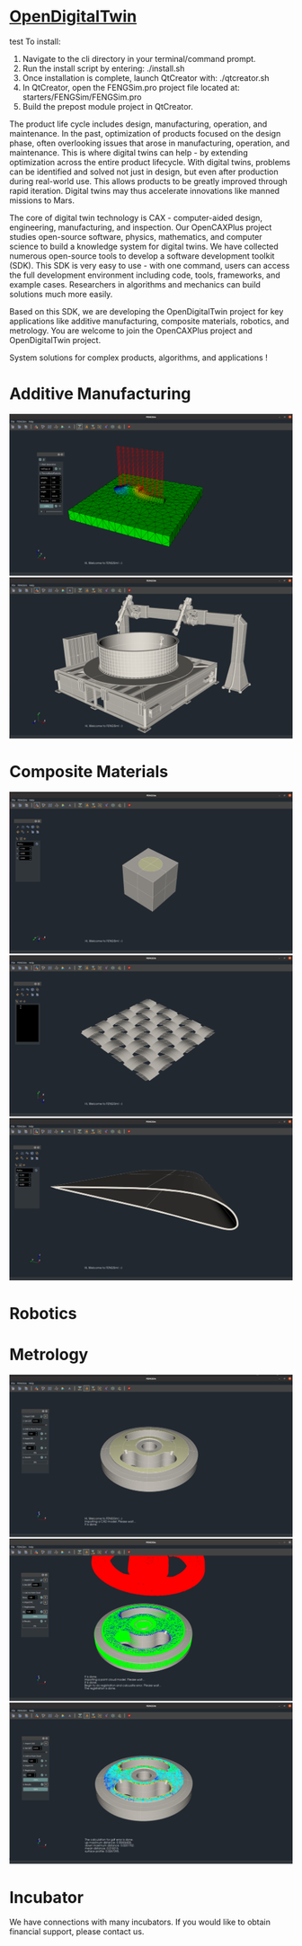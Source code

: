 # [OpenDigitalTwin](https://ocp-docs.readthedocs.io)
test
To install:
1. Navigate to the cli directory in your terminal/command prompt.
2. Run the install script by entering:
    ./install.sh
3. Once installation is complete, launch QtCreator with:
    ./qtcreator.sh 
4. In QtCreator, open the FENGSim.pro project file located at:
    starters/FENGSim/FENGSim.pro
5. Build the prepost module project in QtCreator.

The product life cycle includes design, manufacturing, operation, and maintenance. In the past, optimization of products focused on the design phase, often overlooking issues that arose in manufacturing, operation, and maintenance. This is where digital twins can help - by extending optimization across the entire product lifecycle. With digital twins, problems can be identified and solved not just in design, but even after production during real-world use. This allows products to be greatly improved through rapid iteration. Digital twins may thus accelerate innovations like manned missions to Mars. 

The core of digital twin technology is CAX - computer-aided design, engineering, manufacturing, and inspection. Our OpenCAXPlus project studies open-source software, physics, mathematics, and computer science to build a knowledge system for digital twins. We have collected numerous open-source tools to develop a software development toolkit (SDK). This SDK is very easy to use - with one command, users can access the full development environment including code, tools, frameworks, and example cases. Researchers in algorithms and mechanics can build solutions much more easily.

Based on this SDK, we are developing the OpenDigitalTwin project for key applications like additive manufacturing, composite materials, robotics, and metrology. You are welcome to join the OpenCAXPlus project and OpenDigitalTwin project.

System solutions for complex products, algorithms, and applications !



# Additive Manufacturing

![RUNOOB 图标](images/4.png)
![RUNOOB 图标](images/3.png)

# Composite Materials

![RUNOOB 图标](images/5.png)
![RUNOOB 图标](images/6.png)
![RUNOOB 图标](images/7.png)

# Robotics

# Metrology

![RUNOOB 图标](images/8.png)
![RUNOOB 图标](images/9.png)
![RUNOOB 图标](images/10.png)

# Incubator

We have connections with many incubators. If you would like to obtain financial support, please contact us.
